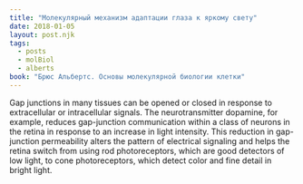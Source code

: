 ```yaml
---
title: "Молекулярный механизм адаптации глаза к яркому свету"
date: 2018-01-05
layout: post.njk
tags:
  - posts
  - molBiol
  - alberts
book: "Брюс Альбертс. Основы молекулярной биологии клетки"
---
```


Gap junctions in many tissues can be opened or closed in response to extracellular or intracellular signals. The neurotransmitter dopamine, for example, reduces gap-junction communication within a class of neurons in the retina in response to an increase in light intensity. This reduction in gap-junction permeability alters the pattern of electrical signaling and helps the retina switch from using rod photoreceptors, which are good detectors of low light, to cone photoreceptors, which detect color and fine detail in bright light.
